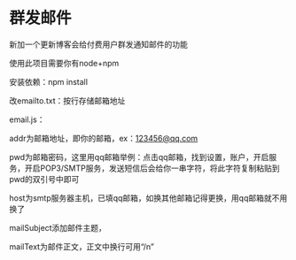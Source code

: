 # 群发邮件

新加一个更新博客会给付费用户群发通知邮件的功能

使用此项目需要你有node+npm

安装依赖：npm install

改emailto.txt：按行存储邮箱地址

email.js：

addr为邮箱地址，即你的邮箱，ex：123456@qq.com

pwd为邮箱密码，这里用qq邮箱举例：点击qq邮箱，找到设置，账户，开启服务，开启POP3/SMTP服务，发送短信后会给你一串字符，将此字符复制粘贴到pwd的双引号中即可

host为smtp服务器主机，已填qq邮箱，如换其他邮箱记得更换，用qq邮箱就不用换了

mailSubject添加邮件主题，

mailText为邮件正文，正文中换行可用“/n”

